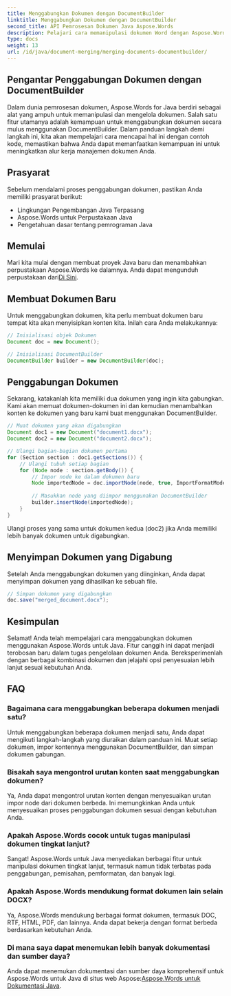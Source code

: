 ```yaml
---
title: Menggabungkan Dokumen dengan DocumentBuilder
linktitle: Menggabungkan Dokumen dengan DocumentBuilder
second_title: API Pemrosesan Dokumen Java Aspose.Words
description: Pelajari cara memanipulasi dokumen Word dengan Aspose.Words untuk Java. Membuat, mengedit, menggabungkan, dan mengonversi dokumen secara terprogram di Java.
type: docs
weight: 13
url: /id/java/document-merging/merging-documents-documentbuilder/
---
```


## Pengantar Penggabungan Dokumen dengan DocumentBuilder

Dalam dunia pemrosesan dokumen, Aspose.Words for Java berdiri sebagai alat yang ampuh untuk memanipulasi dan mengelola dokumen. Salah satu fitur utamanya adalah kemampuan untuk menggabungkan dokumen secara mulus menggunakan DocumentBuilder. Dalam panduan langkah demi langkah ini, kita akan mempelajari cara mencapai hal ini dengan contoh kode, memastikan bahwa Anda dapat memanfaatkan kemampuan ini untuk meningkatkan alur kerja manajemen dokumen Anda.

## Prasyarat

Sebelum mendalami proses penggabungan dokumen, pastikan Anda memiliki prasyarat berikut:

- Lingkungan Pengembangan Java Terpasang
- Aspose.Words untuk Perpustakaan Java
- Pengetahuan dasar tentang pemrograman Java

## Memulai

 Mari kita mulai dengan membuat proyek Java baru dan menambahkan perpustakaan Aspose.Words ke dalamnya. Anda dapat mengunduh perpustakaan dari[Di Sini](https://releases.aspose.com/words/java/).

## Membuat Dokumen Baru

Untuk menggabungkan dokumen, kita perlu membuat dokumen baru tempat kita akan menyisipkan konten kita. Inilah cara Anda melakukannya:

```java
// Inisialisasi objek Dokumen
Document doc = new Document();

// Inisialisasi DocumentBuilder
DocumentBuilder builder = new DocumentBuilder(doc);
```

## Penggabungan Dokumen

Sekarang, katakanlah kita memiliki dua dokumen yang ingin kita gabungkan. Kami akan memuat dokumen-dokumen ini dan kemudian menambahkan konten ke dokumen yang baru kami buat menggunakan DocumentBuilder.

```java
// Muat dokumen yang akan digabungkan
Document doc1 = new Document("document1.docx");
Document doc2 = new Document("document2.docx");

// Ulangi bagian-bagian dokumen pertama
for (Section section : doc1.getSections()) {
    // Ulangi tubuh setiap bagian
    for (Node node : section.getBody()) {
        // Impor node ke dalam dokumen baru
        Node importedNode = doc.importNode(node, true, ImportFormatMode.KEEP_SOURCE_FORMATTING);
        
        // Masukkan node yang diimpor menggunakan DocumentBuilder
        builder.insertNode(importedNode);
    }
}
```

Ulangi proses yang sama untuk dokumen kedua (doc2) jika Anda memiliki lebih banyak dokumen untuk digabungkan.

## Menyimpan Dokumen yang Digabung

Setelah Anda menggabungkan dokumen yang diinginkan, Anda dapat menyimpan dokumen yang dihasilkan ke sebuah file.

```java
// Simpan dokumen yang digabungkan
doc.save("merged_document.docx");
```

## Kesimpulan

Selamat! Anda telah mempelajari cara menggabungkan dokumen menggunakan Aspose.Words untuk Java. Fitur canggih ini dapat menjadi terobosan baru dalam tugas pengelolaan dokumen Anda. Bereksperimenlah dengan berbagai kombinasi dokumen dan jelajahi opsi penyesuaian lebih lanjut sesuai kebutuhan Anda.

## FAQ

### Bagaimana cara menggabungkan beberapa dokumen menjadi satu?

Untuk menggabungkan beberapa dokumen menjadi satu, Anda dapat mengikuti langkah-langkah yang diuraikan dalam panduan ini. Muat setiap dokumen, impor kontennya menggunakan DocumentBuilder, dan simpan dokumen gabungan.

### Bisakah saya mengontrol urutan konten saat menggabungkan dokumen?

Ya, Anda dapat mengontrol urutan konten dengan menyesuaikan urutan impor node dari dokumen berbeda. Ini memungkinkan Anda untuk menyesuaikan proses penggabungan dokumen sesuai dengan kebutuhan Anda.

### Apakah Aspose.Words cocok untuk tugas manipulasi dokumen tingkat lanjut?

Sangat! Aspose.Words untuk Java menyediakan berbagai fitur untuk manipulasi dokumen tingkat lanjut, termasuk namun tidak terbatas pada penggabungan, pemisahan, pemformatan, dan banyak lagi.

### Apakah Aspose.Words mendukung format dokumen lain selain DOCX?

Ya, Aspose.Words mendukung berbagai format dokumen, termasuk DOC, RTF, HTML, PDF, dan lainnya. Anda dapat bekerja dengan format berbeda berdasarkan kebutuhan Anda.

### Di mana saya dapat menemukan lebih banyak dokumentasi dan sumber daya?

 Anda dapat menemukan dokumentasi dan sumber daya komprehensif untuk Aspose.Words untuk Java di situs web Aspose:[Aspose.Words untuk Dokumentasi Java](https://reference.aspose.com/words/java/).